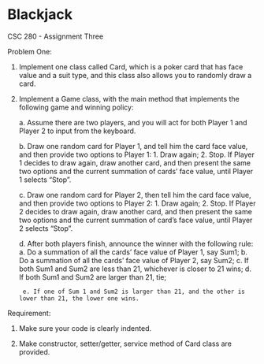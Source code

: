 # Blackjack

CSC 280 - Assignment Three

Problem One:

1. Implement one class called Card, which is a poker card that has face value and a suit type, and this class also allows you to randomly draw a card. 

2. Implement a Game class, with the main method that implements the following game and winning policy: 

	a. Assume there are two players, and you will act for both Player 1 and Player 2 to input from the keyboard. 

	b. Draw one random card for Player 1, and tell him the card face value, and then provide two options to Player 1: 1. Draw again; 2. Stop. If Player 1 decides to draw again, draw another card, and then present the same two options and the current summation of cards’ face value, until Player 1 selects “Stop”.

	c. Draw one random card for Player 2, then tell him the card face value, and then provide two options to Player 2: 1. Draw again; 2. Stop. If Player 2 decides to draw again, draw another card, and then present the same two options and the current summation of card’s face value, until Player 2 selects “Stop”.

	d. After both players finish, announce the winner with the following rule:
		a. Do a summation of all the cards’ face value of Player 1, say Sum1;
		b. Do a summation of all the cards’ face value of Player 2, say Sum2;
		c. If both Sum1 and Sum2 are less than 21, whichever is closer to 21 wins;
		d. If both Sum1 and Sum2 are larger than 21, tie;
		
		e. If one of Sum 1 and Sum2 is larger than 21, and the other is lower than 21, the lower one wins.

Requirement:

1. Make sure your code is clearly indented.

2. Make constructor, setter/getter, service method of Card class are provided.

